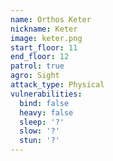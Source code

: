 ```yaml
---
name: Orthos Keter
nickname: Keter
image: keter.png
start_floor: 11
end_floor: 12
patrol: true
agro: Sight
attack_type: Physical
vulnerabilities:
  bind: false
  heavy: false
  sleep: '?'
  slow: '?'
  stun: '?'
---
```

